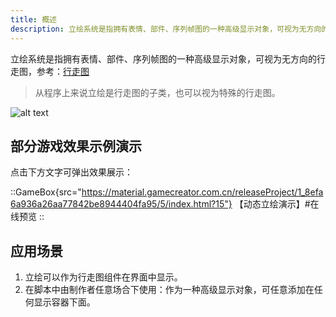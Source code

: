 ```yaml
---
title: 概述
description: 立绘系统是指拥有表情、部件、序列帧图的一种高级显示对象，可视为无方向的行走图
---
```


立绘系统是指拥有表情、部件、序列帧图的一种高级显示对象，可视为无方向的行走图，参考：[行走图](/zh_hans/getting-started/avatar)

> 从程序上来说立绘是行走图的子类，也可以视为特殊的行走图。

![alt text](https://cdn.gcw.wiki.wiki/gcw/image/zh_hans/getting-started/10.standAvatar/1.index/image.png)

## 部分游戏效果示例演示

点击下方文字可弹出效果展示：

::GameBox{src="https://material.gamecreator.com.cn/releaseProject/1_8efa6a936a26aa77842be8944404fa95/5/index.html?15"}
【动态立绘演示】#在线预览
::

## 应用场景

1. 立绘可以作为行走图组件在界面中显示。
2. 在脚本中由制作者任意场合下使用：作为一种高级显示对象，可任意添加在任何显示容器下面。

<!-- ## 参考资料

- [API-单机版-客户端立绘: StandAvatar](/zh_hans/library/2d/client/standavatar)
- [API-单机版-客户端立绘界面组件: UIStandAvatar](/zh_hans/library/2d/client/interface/uistandavatar)
- [API-单机版-客户端行走图动作数据: AvatarAction](/zh_hans/library/2d/client/data/avataraction)
- [API-单机版-客户端行走图帧图像数据: AvatarFrameImage](/zh_hans/library/2d/client/data/avatarframeimage)
- [API-单机版-客户端行走图辅助体数据: AvatarRefObj](/zh_hans/library/2d/client/data/avatarrefobj)
- [API-网络版-客户端立绘: StandAvatar](/zh_hans/library/2dnetwork/client/standavatar)
- [API-网络版-客户端立绘界面组件: UIStandAvatar](/zh_hans/library/2dnetwork/client/interface/uistandavatar)
- [API-网络版-客户端行走图动作数据: AvatarAction](/zh_hans/library/2dnetwork/client/data/avataraction)
- [API-网络版-客户端行走图帧图像数据: AvatarFrameImage](/zh_hans/library/2dnetwork/client/data/avatarframeimage)
- [API-网络版-客户端行走图辅助体数据: AvatarRefObj](/zh_hans/library/2dnetwork/client/data/avatarrefobj) -->

